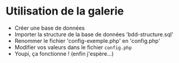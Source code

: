 
Utilisation de la galerie
=========================
* Créer une base de données
* Importer la structure de la base de données 'bdd-structure.sql'
* Renommer le fichier 'config-exemple.php' en 'config.php'
* Modifier vos valeurs dans le fichier ```config.php```
* Youpi, ça fonctionne ! (enfin j'espère...)